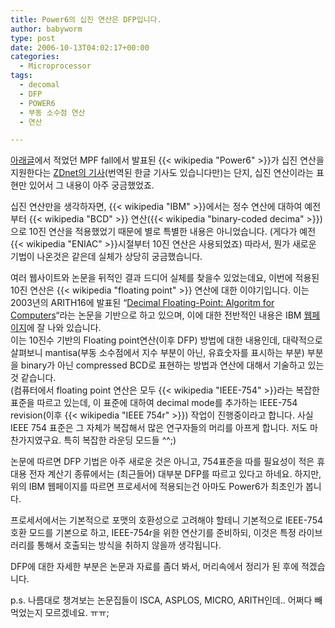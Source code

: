 ```yaml
---
title: Power6의 십진 연산은 DFP입니다.
author: babyworm
type: post
date: 2006-10-13T04:02:17+00:00
categories:
  - Microprocessor
tags:
  - decomal
  - DFP
  - POWER6
  - 부동 소수점 연산
  - 연산

---
```

[아래글][1]에서 적었던 MPF fall에서 발표된 {{< wikipedia "Power6" >}}가 십진 연산을 지원한다는 [ZDnet의 기사][2](번역된 한글 기사도 있습니다만)는 단지, 십진 연산이라는 표현만 있어서 그 내용이 아주 궁금했었죠.

십진 연산만을 생각하자면, {{< wikipedia "IBM" >}}에서는 정수 연산에 대하여 예전부터 {{< wikipedia "BCD" >}} 연산({{< wikipedia "binary-coded decima" >}})으로 10진 연산을 적용했었기 때문에 별로 특별한 내용은 아니었습니다. (게다가 예전 {{< wikipedia "ENIAC" >}}시절부터 10진 연산은 사용되었죠) 따라서, 뭔가 새로운 기법이 나온것은 같은데 실체가 상당히 궁금했습니다.

여러 웹사이트와 논문을 뒤적인 결과 드디어 실체를 찾을수 있었는데요, 이번에 적용된 10진 연산은 {{< wikipedia "floating point" >}} 연산에 대한 이야기입니다. 이는 2003년의 ARITH16에 발표된 “[Decimal Floating-Point: Algoritm for Computers][3]“라는 논문을 기반으로 하고 있으며, 이에 대한 전반적인 내용은 IBM [웹페이지][4]에 잘 나와 있습니다.<br>
이는 10진수 기반의 Floating point연산(이후 DFP) 방법에 대한 내용인데, 대략적으로 살펴보니 mantisa(부동 소수점에서 지수 부분이 아닌, 유효숫자를 표시하는 부분) 부분을 binary가 아닌 compressed BCD로 표현하는 방법과 연산에 대해서 기술하고 있는 것 같습니다.<br>
(컴퓨터에서 floating point 연산은 모두 {{< wikipedia "IEEE-754" >}}라는 복잡한 표준을 따르고 있는데, 이 표준에 대하여 decimal mode를 추가하는 IEEE-754 revision(이후 {{< wikipedia "IEEE 754r" >}}) 작업이 진행중이라고 합니다. 사실 IEEE 754 표준은 그 자체가 복잡해서 많은 연구자들의 머리를 아프게 합니다. 저도 마찬가지였구요. 특히 복잡한 라운딩 모드들 ^^;)

논문에 따르면 DFP 기법은 아주 새로운 것은 아니고, 754표준을 따를 필요성이 적은 휴대용 전자 계산기 종류에서는 (최근들어) 대부분 DFP를 따르고 있다고 하네요. 하지만, 위의 IBM 웹페이지를 따르면 프로세서에 적용되는건 아마도 Power6가 최초인가 봅니다.

프로세서에서는 기본적으로 포맷의 호환성으로 고려해야 할테니 기본적으로 IEEE-754 호환 모드를 기본으로 하고, IEEE-754r을 위한 연산기를 준비하되, 이것은 특정 라이브러리를 통해서 호출되는 방식을 취하지 않을까 생각됩니다.

DFP에 대한 자세한 부분은 논문과 자료를 좀더 봐서, 머리속에서 정리가 된 후에 적겠습니다.

p.s. 나름대로 챙겨보는 논문집들이 ISCA, ASPLOS, MICRO, ARITH인데.. 어쩌다 빼먹었는지 모르겠네요. ㅠㅠ;

 [1]: http://babyworm.net/wordpress/?p=110
 [2]: http://news.zdnet.com/2100-9584_22-6124451.html
 [3]: http://www2.hursley.ibm.com/decimal/IEEE-cowlishaw-arith16.pdf
 [4]: http://www2.hursley.ibm.com/decimal/
